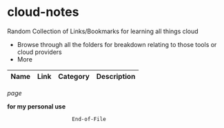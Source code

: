 # cloud-notes

Random Collection of Links/Bookmarks for learning all things cloud

- Browse through all the folders for breakdown relating to those tools or cloud providers
- More


<!-- Task -->


<!-- Italic -->
<!-- Bold -->

<!-- Table -->

| Name    | Link     | Category | Description |
| ------- | -------- | -------- | ----------- |  


<!--italic-->
*page*

<!-- bold here -->
__for my personal use__ 


```bash
                     End-of-File
``` 
